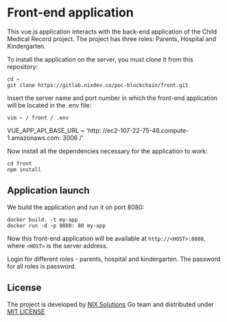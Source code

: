 # Front-end application

This vue.js application interacts with the back-end application of the Child Medical Record project. The project has three roles: Parents, Hospital and Kindergarten.

To install the application on the server, you must clone it from this repository:

```
cd ~
git clone https://gitlab.nixdev.co/poc-blockchain/front.git
```

Insert the server name and port number in which the front-end application will be located in the .env file:
```
vim ~ / front / .env
```
VUE_APP_API_BASE_URL = 'http: //ec2-107-22-75-46.compute-1.amazonaws.com: 3006 /'

Now install all the dependencies necessary for the application to work:
```
cd front
npm install
```
## Application launch

We build the application and run it on port 8080:
```
docker build. -t my-app
docker run -d -p 8080: 80 my-app
```
Now this front-end application will be available at `http://<HOST>:8080`, where `<HOST>` is the server address.

Login for different roles - parents, hospital and kindergarten. The password for all roles is password.

## License
The project is developed by [NIX Solutions](http://nixsolutions.com) Go team and distributed under [MIT LICENSE](https://github.com/nixsolutions/blockchain-poc-frontend/master/LICENSE)
